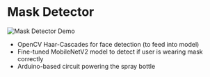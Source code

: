 # Mask Detector

![Mask Detector Demo](Demo.gif)
- OpenCV Haar-Cascades for face detection (to feed into model)
- Fine-tuned MobileNetV2 model to detect if user is wearing mask correctly
- Arduino-based circuit powering the spray bottle